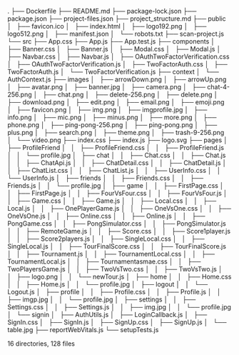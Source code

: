 .
├── Dockerfile
├── README.md
├── package-lock.json
├── package.json
├── project-files.json
├── project_structure.md
├── public
│   ├── favicon.ico
│   ├── index.html
│   ├── logo192.png
│   ├── logo512.png
│   ├── manifest.json
│   └── robots.txt
├── scan-project.js
└── src
    ├── App.css
    ├── App.js
    ├── App.test.js
    ├── components
    │   ├── Banner.css
    │   ├── Banner.js
    │   ├── Modal.css
    │   ├── Modal.js
    │   ├── Navbar.css
    │   ├── Navbar.js
    │   ├── OAuthTwoFactorVerification.css
    │   ├── OAuthTwoFactorVerification.js
    │   ├── TwoFactorAuth.css
    │   ├── TwoFactorAuth.js
    │   └── TwoFactorVerification.js
    ├── context
    │   └── AuthContext.js
    ├── images
    │   ├── arrowDown.png
    │   ├── arrowUp.png
    │   ├── avatar.png
    │   ├── banner.jpg
    │   ├── camera.png
    │   ├── chat-4-256.png
    │   ├── chat.png
    │   ├── delete-256.png
    │   ├── delete.png
    │   ├── download.png
    │   ├── edit.png
    │   ├── email.png
    │   ├── emoji.png
    │   ├── favicon.png
    │   ├── img.png
    │   ├── imgprofile.jpg
    │   ├── info.png
    │   ├── mic.png
    │   ├── minus.png
    │   ├── more.png
    │   ├── phone.png
    │   ├── ping-pong-256.png
    │   ├── ping-pong.png
    │   ├── plus.png
    │   ├── search.png
    │   ├── theme.png
    │   ├── trash-9-256.png
    │   └── video.png
    ├── index.css
    ├── index.js
    ├── logo.svg
    ├── pages
    │   ├── ProfileFriend
    │   │   ├── ProfileFriend.css
    │   │   ├── ProfileFriend.js
    │   │   └── profile.jpg
    │   ├── chat
    │   │   ├── Chat.css
    │   │   ├── Chat.js
    │   │   ├── ChatApi.js
    │   │   ├── ChatDetail.css
    │   │   ├── ChatDetail.js
    │   │   ├── ChatList.css
    │   │   ├── ChatList.js
    │   │   ├── UserInfo.css
    │   │   └── UserInfo.js
    │   ├── friends
    │   │   ├── Friends.css
    │   │   ├── Friends.js
    │   │   └── profile.jpg
    │   ├── game
    │   │   ├── FirstPage.css
    │   │   ├── FirstPage.js
    │   │   ├── FourVsFour.css
    │   │   ├── FourVsFour.js
    │   │   ├── Game.css
    │   │   ├── Game.js
    │   │   ├── Local.css
    │   │   ├── Local.js
    │   │   ├── OnePlayerGame.js
    │   │   ├── OneVsOne.css
    │   │   ├── OneVsOne.js
    │   │   ├── Online.css
    │   │   ├── Online.js
    │   │   ├── PongGame.css
    │   │   ├── PongSimulator.css
    │   │   ├── PongSimulator.js
    │   │   ├── RemoteGame.js
    │   │   ├── Score.css
    │   │   ├── Score1player.js
    │   │   ├── Score2players.js
    │   │   ├── SingleLocal.css
    │   │   ├── SingleLocal.js
    │   │   ├── TourFinalScore.css
    │   │   ├── TourFinalScore.js
    │   │   ├── Tournament.js
    │   │   ├── TournamentLocal.css
    │   │   ├── TournamentLocal.js
    │   │   ├── Tournamentasmae.css
    │   │   ├── TwoPlayersGame.js
    │   │   ├── TwoVsTwo.css
    │   │   ├── TwoVsTwo.js
    │   │   ├── logo.png
    │   │   └── newTour.js
    │   ├── home
    │   │   ├── Home.css
    │   │   ├── Home.js
    │   │   └── profile.jpg
    │   ├── logout
    │   │   └── Logout.js
    │   ├── profile
    │   │   ├── Profile.css
    │   │   ├── Profile.js
    │   │   ├── imgp.jpg
    │   │   └── profile.jpg
    │   ├── settings
    │   │   ├── Settings.css
    │   │   ├── Settings.js
    │   │   ├── img.jpg
    │   │   └── profile.jpg
    │   └── signin
    │       ├── AuthUtils.js
    │       ├── LoginCallback.js
    │       ├── SignIn.css
    │       ├── SignIn.js
    │       ├── SignUp.css
    │       ├── SignUp.js
    │       └── table.jpg
    ├── reportWebVitals.js
    └── setupTests.js

16 directories, 128 files

